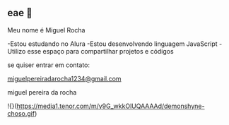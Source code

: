 ## eae 👋

Meu nome é Miguel Rocha

-Estou estudando no Alura
-Estou desenvolvendo linguagem JavaScript
-Utilizo esse espaço para compartilhar projetos e códigos

se quiser entrar em contato:

miguelpereiradarocha1234@gmail.com

miguel pereira da rocha


!{}(https://media1.tenor.com/m/y9G_wkkOlUQAAAAd/demonshyne-choso.gif)
